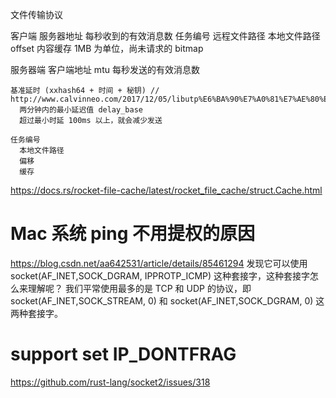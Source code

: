 
文件传输协议

客户端
  服务器地址
    每秒收到的有效消息数
    任务编号
      远程文件路径
      本地文件路径
      offset 内容缓存
      1MB 为单位，尚未请求的 bitmap

服务器端
  客户端地址
    mtu
    每秒发送的有效消息数

    基准延时 (xxhash64 + 时间 + 秘钥) // http://www.calvinneo.com/2017/12/05/libutp%E6%BA%90%E7%A0%81%E7%AE%80%E6%9E%90/
      两分钟内的最小延迟值 delay_base
      超过最小时延 100ms 以上，就会减少发送

    任务编号
      本地文件路径
      偏移
      缓存

https://docs.rs/rocket-file-cache/latest/rocket_file_cache/struct.Cache.html

# Mac 系统 ping 不用提权的原因
https://blog.csdn.net/aa642531/article/details/85461294
发现它可以使用 socket(AF_INET,SOCK_DGRAM, IPPROTP_ICMP) 这种套接字，这种套接字怎么来理解呢？
我们平常使用最多的是 TCP 和 UDP 的协议，即 socket(AF_INET,SOCK_STREAM, 0) 和 socket(AF_INET,SOCK_DGRAM, 0) 这两种套接字。

# support set IP_DONTFRAG
https://github.com/rust-lang/socket2/issues/318
